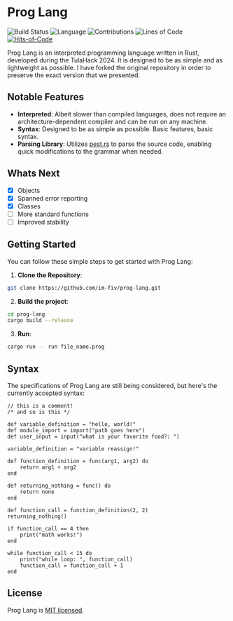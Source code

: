 # Prog Lang

![Build Status](https://github.com/im-fiv/prog-lang/actions/workflows/build.yml/badge.svg)
![Language](https://img.shields.io/badge/Language-Rust-orange)
![Contributions](https://img.shields.io/badge/Contributions-Open-brightgreen)
![Lines of Code](../image-data/badge.svg)
[![Hits-of-Code](https://hitsofcode.com/github/im-fiv/prog-lang?branch=main)](https://hitsofcode.com/github/im-fiv/prog-lang/view?branch=main)

Prog Lang is an interpreted programming language written in Rust, developed during the TulaHack 2024. It is designed to be as simple and as lightweight as possible. I have forked the original repository in order to preserve the exact version that we presented.

## Notable Features

- **Interpreted**: Albeit slower than compiled languages, does not require an architecture-dependent compiler and can be run on any machine.
- **Syntax**: Designed to be as simple as possible. Basic features, basic syntax.
- **Parsing Library**: Utilizes [pest.rs](https://pest.rs/) to parse the source code, enabling quick modifications to the grammar when needed.

## Whats Next

- [x] Objects
- [x] Spanned error reporting
- [x] Classes
- [ ] More standard functions
- [ ] Improved stability
  
## Getting Started

You can follow these simple steps to get started with Prog Lang:

1. **Clone the Repository**:

```bash
git clone https://github.com/im-fiv/prog-lang.git
```

2. **Build the project**:

```bash
cd prog-lang
cargo build --release
```

3. **Run**:

```bash
cargo run -- run file_name.prog
```

## Syntax

The specifications of Prog Lang are still being considered, but here's the currently accepted syntax:

```proglang
// this is a comment!
/* and so is this */

def variable_definition = "hello, world!"
def module_import = import("path goes here")
def user_input = input("what is your favorite food?: ")

variable_definition = "variable reassign!"

def function_definition = func(arg1, arg2) do
    return arg1 + arg2
end

def returning_nothing = func() do
    return none
end

def function_call = function_definition(2, 2)
returning_nothing()

if function_call == 4 then
    print("math works!")
end

while function_call < 15 do
    print("while loop: ", function_call)
    function_call = function_call + 1
end
```

## License

Prog Lang is [MIT licensed](https://en.wikipedia.org/wiki/MIT_License).
